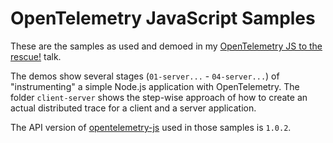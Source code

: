 # OpenTelemetry JavaScript Samples

These are the samples as used and demoed in my [OpenTelemetry JS to the rescue!](https://www.wearedevelopers.com/event/javascript-day-0518)
talk.

The demos show several stages (`01-server...` - `04-server...`) of "instrumenting" a simple
Node.js application with OpenTelemetry.
The folder `client-server` shows the step-wise approach of how to create an actual
distributed trace for a client and a server application.

The API version of [opentelemetry-js](https://github.com/open-telemetry/opentelemetry-js) used in those samples is `1.0.2`.
